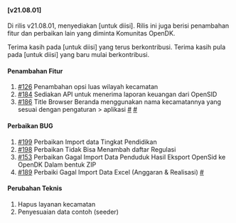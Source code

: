#### [v21.08.01]

Di rilis v21.08.01, menyediakan [untuk diisi]. Rilis ini juga berisi penambahan fitur dan perbaikan lain yang diminta Komunitas OpenDK.

Terima kasih pada [untuk diisi] yang terus berkontribusi. Terima kasih pula pada [untuk diisi] yang baru mulai berkontribusi.

#### Penambahan Fitur
1. [#126](https://github.com/OpenSID/OpenDK/issues/126) Penambahan opsi luas wilayah kecamatan
2. [#184](https://github.com/OpenSID/OpenDK/issues/184) Sediakan API untuk menerima laporan keuangan dari OpenSID
3. [#186](https://github.com/OpenSID/OpenDK/issues/186) Title Browser Beranda menggunakan nama kecamatannya yang sesuai dengan pengaturan > aplikasi
[#](https://github.com/OpenSID/OpenDK/issues/) 
[#](https://github.com/OpenSID/OpenDK/issues/) 


#### Perbaikan BUG
1. [#199](https://github.com/OpenSID/OpenDK/issues/199) Perbaikan Import data Tingkat Pendidikan
2. [#198](https://github.com/OpenSID/OpenDK/issues/198) Perbaikan Tidak Bisa Menambah daftar Regulasi
3. [#153](https://github.com/OpenSID/OpenDK/issues/153) Perbaikan Gagal Import Data Penduduk Hasil Eksport OpenSid ke OpenDK Dalam bentuk ZIP
4. [#189](https://github.com/OpenSID/OpenDK/issues/189) Perbaiki Gagal Import Data Excel (Anggaran & Realisasi)
[#](https://github.com/OpenSID/OpenDK/issues/) 


#### Perubahan Teknis
1. Hapus layanan kecamatan
2. Penyesuaian data contoh (seeder)
